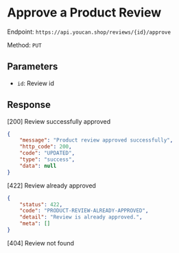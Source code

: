 # Approve a Product Review

Endpoint: `https://api.youcan.shop/reviews/{id}/approve` 

Method: `PUT`

## Parameters

- `id`: Review id

## Response

[200] Review successfully approved

```json
{
    "message": "Product review approved successfully",
    "http_code": 200,
    "code": "UPDATED",
    "type": "success",
    "data": null
}
```

[422] Review already approved

```json
{
    "status": 422,
    "code": "PRODUCT-REVIEW-ALREADY-APPROVED",
    "detail": "Review is already approved.",
    "meta": []
}
```

[404] Review not found
